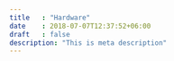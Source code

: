 ```yaml
---
title   : "Hardware"
date    : 2018-07-07T12:37:52+06:00
draft   : false
description: "This is meta description"
---
```

